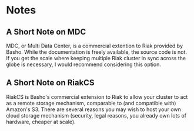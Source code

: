 # Notes

## A Short Note on MDC

MDC, or Multi Data Center, is a commercial extention to Riak provided by Basho.
While the documentation is freely available, the source code is not. If you get
the scale where keeping multiple Riak cluster in sync across the globe is 
necessary, I would recommend considering this option.

## A Short Note on RiakCS

RiakCS is Basho's commercial extension to Riak to allow your cluster to act as
a remote storage mechanism, comparable to (and compatible with) Amazon's
S3. There are several reasons you may wish to host your own cloud storage mechanism
(security, legal reasons, you already own lots of hardware, cheaper at scale).
